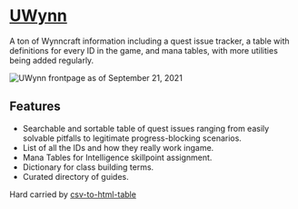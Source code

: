 # [UWynn](https://uwynn.github.io)
A ton of Wynncraft information including a quest issue tracker, a table with definitions for every ID in the game, and mana tables, with more utilities being added regularly.

![UWynn frontpage as of September 21, 2021](https://raw.githubusercontent.com/UWynn/UWynn.github.io/gh-pages/docs/img/UWynn_readme.png)

## Features
- Searchable and sortable table of quest issues ranging from easily solvable pitfalls to legitimate progress-blocking scenarios.
- List of all the IDs and how they really work ingame.
- Mana Tables for Intelligence skillpoint assignment.
- Dictionary for class building terms.
- Curated directory of guides.



Hard carried by [csv-to-html-table](https://github.com/derekeder/csv-to-html-table)